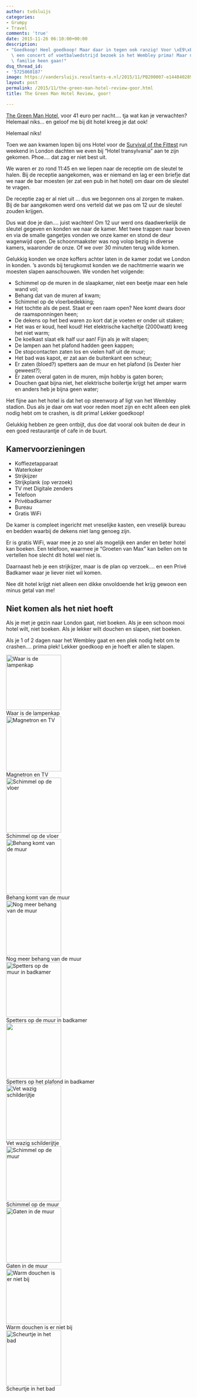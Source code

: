 ```yaml
---
author: tvdsluijs
categories:
- Grumpy
- Travel
comments: 'true'
date: 2015-11-26 06:10:00+00:00
description:
- "Goedkoop! Heel goedkoop! Maar daar in tegen ook ranzig! Voor \xE9\xE9n nacht bij\
  \ een concert of voetbalwedstrijd bezoek in het Wembley prima! Maar niet met je\
  \ familie heen gaan!"
dsq_thread_id:
- '5725860187'
image: https://vandersluijs.resultants-e.nl/2015/11/PB200007-e1448402892188.jpg
layout: post
permalink: /2015/11/the-green-man-hotel-review-goor.html
title: The Green Man Hotel Review, goor!

---
```

<a href="https://ad.zanox.com/ppc/?35941096C66482065&ulp=" target="_blank">The Green Man Hotel</a>, voor 41 euro per nacht&#8230;. tja wat kan je verwachten? Helemaal niks&#8230; en geloof me bij dit hotel kreeg je dat ook!

Helemaal niks!

<!--more-->


  
Toen we aan kwamen lopen bij ons Hotel voor de <a href="http://40enfit.nl/survival-of-the-fittest-london/" target="_blank">Survival of the Fittest</a> run weekend in London dachten we even bij &#8220;Hotel transylvania&#8221; aan te zijn gekomen. Phoe&#8230;. dat zag er niet best uit.

We waren er zo rond 11:45 en we liepen naar de receptie om de sleutel te halen. Bij de receptie aangekomen, was er niemand en lag er een briefje dat we naar de bar moesten (er zat een pub in het hotel) om daar om de sleutel te vragen.

De receptie zag er al niet uit &#8230; dus we begonnen ons al zorgen te maken. Bij de bar aangekomen werd ons verteld dat we pas om 12 uur de sleutel zouden krijgen.

Dus wat doe je dan&#8230;. juist wachten! Om 12 uur werd ons daadwerkelijk de sleutel gegeven en konden we naar de kamer. Met twee trappen naar boven en via de smalle gangetjes vonden we onze kamer en stond de deur wagenwijd open. De schoonmaakster was nog volop bezig in diverse kamers, waaronder de onze. Of we over 30 minuten terug wilde komen.

Gelukkig konden we onze koffers achter laten in de kamer zodat we London in konden. &#8217;s avonds bij terugkomst konden we de nachtmerrie waarin we moesten slapen aanschouwen. We vonden het volgende:

  * Schimmel op de muren in de slaapkamer, niet een beetje maar een hele wand vol;
  * Behang dat van de muren af kwam;
  * Schimmel op de vloerbedekking;
  * Het tochtte als de pest. Staat er een raam open? Nee komt dwars door de raamsponningen heen;
  * De dekens op het bed waren zo kort dat je voeten er onder uit staken;
  * Het was er koud, heel koud! Het elektrische kacheltje (2000watt) kreeg het niet warm;
  * De koelkast slaat elk half uur aan! Fijn als je wilt slapen;
  * De lampen aan het plafond hadden geen kappen;
  * De stopcontacten zaten los en vielen half uit de muur;
  * Het bad was kapot, er zat aan de buitenkant een scheur;
  * Er zaten (bloed?) spetters aan de muur en het plafond (is Dexter hier geweest?);
  * Er zaten overal gaten in de muren, mijn hobby is gaten boren;
  * Douchen gaat bijna niet, het elektrische boilertje krijgt het amper warm en anders heb je bijna geen water;

Het fijne aan het hotel is dat het op steenworp af ligt van het Wembley stadion. Dus als je daar om wat voor reden moet zijn en echt alleen een plek nodig hebt om te crashen, is dit prima! Lekker goedkoop!

Gelukkig hebben ze geen ontbijt, dus doe dat vooral ook buiten de deur in een goed restaurantje of cafe in de buurt.

## Kamervoorzieningen

  * Koffiezetapparaat
  * Waterkoker
  * Strijkijzer
  * Strijkplank (op verzoek)
  * TV met Digitale zenders
  * Telefoon
  * Privébadkamer
  * Bureau
  * Gratis WiFi

De kamer is compleet ingericht met vreselijke kasten, een vreselijk bureau en bedden waarbij de dekens niet lang genoeg zijn.

Er is gratis WiFi, waar mee je zo snel als mogelijk een ander en beter hotel kan boeken. Een telefoon, waarmee je &#8220;Groeten van Max&#8221; kan bellen om te vertellen hoe slecht dit hotel wel niet is.

Daarnaast heb je een strijkijzer, maar is de plan op verzoek&#8230;. en een Privé Badkamer waar je liever niet wil komen.

Nee dit hotel krijgt niet alleen een dikke onvoldoende het krijg gewoon een minus getal van me!

## Niet komen als het niet hoeft

Als je met je gezin naar London gaat, niet boeken. Als je een schoon mooi hotel wilt, niet boeken. Als je lekker wilt douchen en slapen, niet boeken.

Als je 1 of 2 dagen naar het Wembley gaat en een plek nodig hebt om te crashen&#8230;. prima plek! Lekker goedkoop en je hoeft er allen te slapen.

<div id='gallery-13' class='gallery galleryid-1732 gallery-columns-3 gallery-size-thumbnail'>
    
  
  <div class='gallery-icon landscape'>
    <a href='https://www.vandersluijs.nl/blog/2015/11/the-green-man-hotel-review-goor.html/img_1995'><img width="150" height="150" src="https://vandersluijs.resultants-e.nl/2015/11/IMG_1995-e1448401378290-150x150.jpg" class="attachment-thumbnail size-thumbnail" alt="Waar is de lampenkap" aria-describedby="gallery-13-1752" srcset="https://vandersluijs.resultants-e.nl/2015/11/IMG_1995-e1448401378290-150x150.jpg 150w, https://vandersluijs.resultants-e.nl/2015/11/IMG_1995-e1448401378290-65x65.jpg 65w" sizes="100vw" /></a>
  </div><figcaption class='wp-caption-text gallery-caption' id='gallery-13-1752'> Waar is de lampenkap </figcaption>   
  
  <div class='gallery-icon landscape'>
    <a href='https://www.vandersluijs.nl/blog/2015/11/the-green-man-hotel-review-goor.html/img_1994'><img width="150" height="150" src="https://vandersluijs.resultants-e.nl/2015/11/IMG_1994-e1448401435354-150x150.jpg" class="attachment-thumbnail size-thumbnail" alt="Magnetron en TV" aria-describedby="gallery-13-1751" srcset="https://vandersluijs.resultants-e.nl/2015/11/IMG_1994-e1448401435354-150x150.jpg 150w, https://vandersluijs.resultants-e.nl/2015/11/IMG_1994-e1448401435354-65x65.jpg 65w" sizes="100vw" /></a>
  </div><figcaption class='wp-caption-text gallery-caption' id='gallery-13-1751'> Magnetron en TV </figcaption>   
  
  <div class='gallery-icon landscape'>
    <a href='https://www.vandersluijs.nl/blog/2015/11/the-green-man-hotel-review-goor.html/img_1993'><img width="150" height="150" src="https://vandersluijs.resultants-e.nl/2015/11/IMG_1993-e1448401453728-150x150.jpg" class="attachment-thumbnail size-thumbnail" alt="Schimmel op de vloer" aria-describedby="gallery-13-1750" srcset="https://vandersluijs.resultants-e.nl/2015/11/IMG_1993-e1448401453728-150x150.jpg 150w, https://vandersluijs.resultants-e.nl/2015/11/IMG_1993-e1448401453728-65x65.jpg 65w" sizes="100vw" /></a>
  </div><figcaption class='wp-caption-text gallery-caption' id='gallery-13-1750'> Schimmel op de vloer </figcaption>   
  
  <div class='gallery-icon portrait'>
    <a href='https://www.vandersluijs.nl/blog/2015/11/the-green-man-hotel-review-goor.html/img_1992'><img width="150" height="150" src="https://vandersluijs.resultants-e.nl/2015/11/IMG_1992-e1448401475237-150x150.jpg" class="attachment-thumbnail size-thumbnail" alt="Behang komt van de muur" aria-describedby="gallery-13-1749" srcset="https://vandersluijs.resultants-e.nl/2015/11/IMG_1992-e1448401475237-150x150.jpg 150w, https://vandersluijs.resultants-e.nl/2015/11/IMG_1992-e1448401475237-65x65.jpg 65w" sizes="100vw" /></a>
  </div><figcaption class='wp-caption-text gallery-caption' id='gallery-13-1749'> Behang komt van de muur </figcaption>   
  
  <div class='gallery-icon portrait'>
    <a href='https://www.vandersluijs.nl/blog/2015/11/the-green-man-hotel-review-goor.html/img_1991'><img width="150" height="150" src="https://vandersluijs.resultants-e.nl/2015/11/IMG_1991-e1448401696966-150x150.jpg" class="attachment-thumbnail size-thumbnail" alt="Nog meer behang van de muur" aria-describedby="gallery-13-1748" srcset="https://vandersluijs.resultants-e.nl/2015/11/IMG_1991-e1448401696966-150x150.jpg 150w, https://vandersluijs.resultants-e.nl/2015/11/IMG_1991-e1448401696966-65x65.jpg 65w" sizes="100vw" /></a>
  </div><figcaption class='wp-caption-text gallery-caption' id='gallery-13-1748'> Nog meer behang van de muur </figcaption>   
  
  <div class='gallery-icon portrait'>
    <a href='https://www.vandersluijs.nl/blog/2015/11/the-green-man-hotel-review-goor.html/img_1983'><img width="150" height="150" src="https://vandersluijs.resultants-e.nl/2015/11/IMG_1983-e1448401912389-150x150.jpg" class="attachment-thumbnail size-thumbnail" alt="Spetters op de muur in badkamer" aria-describedby="gallery-13-1743" srcset="https://vandersluijs.resultants-e.nl/2015/11/IMG_1983-e1448401912389-150x150.jpg 150w, https://vandersluijs.resultants-e.nl/2015/11/IMG_1983-e1448401912389-65x65.jpg 65w" sizes="100vw" /></a>
  </div><figcaption class='wp-caption-text gallery-caption' id='gallery-13-1743'> Spetters op de muur in badkamer </figcaption>   
  
  <div class='gallery-icon landscape'>
    <a href='https://www.vandersluijs.nl/blog/2015/11/the-green-man-hotel-review-goor.html/img_1984'><img width="150" height="150" src="https://vandersluijs.resultants-e.nl/2015/11/IMG_1984-e1448401796422-150x150.jpg" class="attachment-thumbnail size-thumbnail" alt="" aria-describedby="gallery-13-1744" srcset="https://vandersluijs.resultants-e.nl/2015/11/IMG_1984-e1448401796422-150x150.jpg 150w, https://vandersluijs.resultants-e.nl/2015/11/IMG_1984-e1448401796422-65x65.jpg 65w" sizes="100vw" /></a>
  </div><figcaption class='wp-caption-text gallery-caption' id='gallery-13-1744'> Spetters op het plafond in badkamer </figcaption>   
  
  <div class='gallery-icon landscape'>
    <a href='https://www.vandersluijs.nl/blog/2015/11/the-green-man-hotel-review-goor.html/img_1985'><img width="150" height="150" src="https://vandersluijs.resultants-e.nl/2015/11/IMG_1985-e1448401757600-150x150.jpg" class="attachment-thumbnail size-thumbnail" alt="Vet wazig schilderijtje" aria-describedby="gallery-13-1745" srcset="https://vandersluijs.resultants-e.nl/2015/11/IMG_1985-e1448401757600-150x150.jpg 150w, https://vandersluijs.resultants-e.nl/2015/11/IMG_1985-e1448401757600-65x65.jpg 65w" sizes="100vw" /></a>
  </div><figcaption class='wp-caption-text gallery-caption' id='gallery-13-1745'> Vet wazig schilderijtje </figcaption>   
  
  <div class='gallery-icon landscape'>
    <a href='https://www.vandersluijs.nl/blog/2015/11/the-green-man-hotel-review-goor.html/img_1987'><img width="150" height="150" src="https://vandersluijs.resultants-e.nl/2015/11/IMG_1987-e1448401735486-150x150.jpg" class="attachment-thumbnail size-thumbnail" alt="Schimmel op de muur" aria-describedby="gallery-13-1746" srcset="https://vandersluijs.resultants-e.nl/2015/11/IMG_1987-e1448401735486-150x150.jpg 150w, https://vandersluijs.resultants-e.nl/2015/11/IMG_1987-e1448401735486-65x65.jpg 65w" sizes="100vw" /></a>
  </div><figcaption class='wp-caption-text gallery-caption' id='gallery-13-1746'> Schimmel op de muur </figcaption>   
  
  <div class='gallery-icon landscape'>
    <a href='https://www.vandersluijs.nl/blog/2015/11/the-green-man-hotel-review-goor.html/img_1989'><img width="150" height="150" src="https://vandersluijs.resultants-e.nl/2015/11/IMG_1989-e1448401716928-150x150.jpg" class="attachment-thumbnail size-thumbnail" alt="Gaten in de muur" aria-describedby="gallery-13-1747" srcset="https://vandersluijs.resultants-e.nl/2015/11/IMG_1989-e1448401716928-150x150.jpg 150w, https://vandersluijs.resultants-e.nl/2015/11/IMG_1989-e1448401716928-65x65.jpg 65w" sizes="100vw" /></a>
  </div><figcaption class='wp-caption-text gallery-caption' id='gallery-13-1747'> Gaten in de muur </figcaption>   
  
  <div class='gallery-icon landscape'>
    <a href='https://www.vandersluijs.nl/blog/2015/11/the-green-man-hotel-review-goor.html/img_1982'><img width="150" height="150" src="https://vandersluijs.resultants-e.nl/2015/11/IMG_1982-e1448401959362-150x150.jpg" class="attachment-thumbnail size-thumbnail" alt="Warm douchen is er niet bij" aria-describedby="gallery-13-1742" srcset="https://vandersluijs.resultants-e.nl/2015/11/IMG_1982-e1448401959362-150x150.jpg 150w, https://vandersluijs.resultants-e.nl/2015/11/IMG_1982-e1448401959362-65x65.jpg 65w" sizes="100vw" /></a>
  </div><figcaption class='wp-caption-text gallery-caption' id='gallery-13-1742'> Warm douchen is er niet bij </figcaption>   
  
  <div class='gallery-icon landscape'>
    <a href='https://www.vandersluijs.nl/blog/2015/11/the-green-man-hotel-review-goor.html/img_1981'><img width="150" height="150" src="https://vandersluijs.resultants-e.nl/2015/11/IMG_1981-e1448401979782-150x150.jpg" class="attachment-thumbnail size-thumbnail" alt="Scheurtje in het bad" aria-describedby="gallery-13-1741" srcset="https://vandersluijs.resultants-e.nl/2015/11/IMG_1981-e1448401979782-150x150.jpg 150w, https://vandersluijs.resultants-e.nl/2015/11/IMG_1981-e1448401979782-65x65.jpg 65w" sizes="100vw" /></a>
  </div><figcaption class='wp-caption-text gallery-caption' id='gallery-13-1741'> Scheurtje in het bad </figcaption> 
</div>